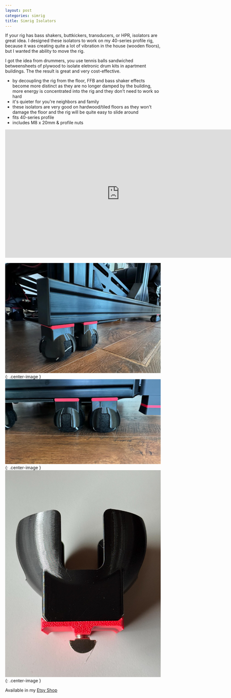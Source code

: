 ```yaml
---
layout: post
categories: simrig
title: Simrig Isolators
---
```


If your rig has bass shakers, buttkickers, transducers, or HPR, isolators are great idea. I designed these isolators to work on my 40-series profile rig, because it was creating quite a lot of vibration in the house (wooden floors), but I wanted the ability to move the rig.

I got the idea from drummers, you use tennis balls sandwiched betweensheets of plywood to isolate eletronic drum kits in apartment buildings. The the result is great and very cost-effective.

- by decoupling the rig from the floor, FFB and bass shaker effects become more distinct as they are no longer damped by the building, more energy is concentrated into the rig and they don't need to work so hard
- it's quieter for you're neighbors and family
- these isolators are very good on hardwood/tiled floors as they won't damage the floor and the rig will be quite easy to slide around 
- fits 40-series profile
- includes M8 x 20mm & profile nuts

<iframe class="center-image" width="740" height="416" src="https://www.youtube.com/embed/oiSOLjrLcrQ?si=3xlgFTEuJvTTJUB7" title="YouTube video player" frameborder="0" allow="accelerometer; autoplay; clipboard-write; encrypted-media; gyroscope; picture-in-picture; web-share" referrerpolicy="strict-origin-when-cross-origin" allowfullscreen></iframe>

![](/assets/isolators/2.png){: .center-image }
![](/assets/isolators/3.png){: .center-image }
![](/assets/isolators/5.png){: .center-image }

Available in my [Etsy Shop](https://www.etsy.com/listing/1844212953/)
